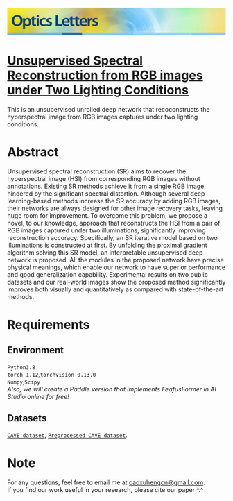 ![TITLE](https://github.com/Caoxuheng/imgs/blob/main/OL.png)
# [Unsupervised Spectral Reconstruction from RGB images under Two Lighting Conditions](https://doi.org/10.1364/OL.517007)
This is an unsupervised unrolled deep network that recoconstructs the hyperspectral image from RGB images captures under two lighting conditions.  
# Abstract
Unsupervised spectral reconstruction (SR) aims to recover the hyperspectral image (HSI) from corresponding RGB images without annotations. Existing SR methods achieve it from a single RGB image, hindered by the significant spectral distortion. Although several deep learning-based methods increase the SR accuracy by adding RGB images, their networks are always designed for other image recovery tasks, leaving huge room for improvement. To overcome this problem, we propose a novel, to our knowledge, approach that reconstructs the HSI from a pair of RGB images captured under two illuminations, significantly improving reconstruction accuracy. Specifically, an SR iterative model based on two illuminations is constructed at first. By unfolding the proximal gradient algorithm solving this SR model, an interpretable unsupervised deep network is proposed. All the modules in the proposed network have precise physical meanings, which enable our network to have superior performance and good generalization capability. Experimental results on two public datasets and our real-world images show the proposed method significantly improves both visually and quantitatively as compared with state-of-the-art methods.  
# Requirements
## Environment
`Python3.8`  
`torch 1.12`,`torchvision 0.13.0`  
`Numpy`,`Scipy`  
*Also, we will create a Paddle version that implements FeafusFormer in AI Studio online for free!*
## Datasets
[`CAVE dataset`](https://www1.cs.columbia.edu/CAVE/databases/multispectral/), 
 [`Preprocessed CAVE dataset`](https://aistudio.baidu.com/aistudio/datasetdetail/147509).
# Note
For any questions, feel free to email me at caoxuhengcn@gmail.com.  
If you find our work useful in your research, please cite our paper ^.^
